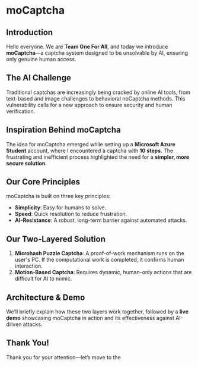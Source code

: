 # moCaptcha

## Introduction
Hello everyone. We are **Team One For All**, and today we introduce **moCaptcha**—a captcha system designed to be unsolvable by AI, ensuring only genuine human access.

## The AI Challenge
Traditional captchas are increasingly being cracked by online AI tools, from text-based and image challenges to behavioral noCaptcha methods. This vulnerability calls for a new approach to ensure security and human verification.

## Inspiration Behind moCaptcha
The idea for moCaptcha emerged while setting up a **Microsoft Azure Student** account, where I encountered a captcha with **10 steps**. The frustrating and inefficient process highlighted the need for a **simpler, more secure solution**.

## Our Core Principles
moCaptcha is built on three key principles:
- **Simplicity**: Easy for humans to solve.
- **Speed**: Quick resolution to reduce frustration.
- **AI-Resistance**: A robust, long-term barrier against automated attacks.

## Our Two-Layered Solution
1. **Microhash Puzzle Captcha**: A proof-of-work mechanism runs on the user's PC. If the computational work is completed, it confirms human interaction.
2. **Motion-Based Captcha**: Requires dynamic, human-only actions that are difficult for AI to mimic.

## Architecture & Demo
We’ll briefly explain how these two layers work together, followed by a **live demo** showcasing moCaptcha in action and its effectiveness against AI-driven attacks.

## Thank You!
Thank you for your attention—let’s move to the
